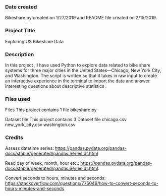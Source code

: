 ### Date created
Bikeshare.py created on 1/27/2019 and README file created on 2/15/2019.

### Project Title
Exploring US Bikeshare Data

### Description
In this project , I have used Python to explore data related to bike share systems for three major cities in the United States—Chicago, New York City, and Washington. The script is written so that it takes in raw input to create an interactive experience in the terminal to import the data and answer interesting questions  about descriptive statistics .

### Files used
Files
This project contains 1 file
    bikeshare.py

Dataset file
This project contains 3 Dataset file
    chicago.csv
    new_york_city.csv
    washington.csv

### Credits
Assess datetime series:
https://pandas.pydata.org/pandas-docs/stable/generated/pandas.Series.dt.html

Read day of week, month, hour etc.:
https://pandas.pydata.org/pandas-docs/stable/generated/pandas.Series.dt.html.

Convert seconds to hours, minutes and seconds:
https://stackoverflow.com/questions/775049/how-to-convert-seconds-to-hours-minutes-and-seconds
